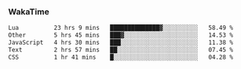 ### WakaTime

<!--START_SECTION:waka-->

```txt
Lua          23 hrs 9 mins   ██████████████▓░░░░░░░░░░   58.49 %
Other        5 hrs 45 mins   ███▓░░░░░░░░░░░░░░░░░░░░░   14.53 %
JavaScript   4 hrs 30 mins   ███░░░░░░░░░░░░░░░░░░░░░░   11.38 %
Text         2 hrs 57 mins   ██░░░░░░░░░░░░░░░░░░░░░░░   07.45 %
CSS          1 hr 41 mins    █░░░░░░░░░░░░░░░░░░░░░░░░   04.28 %
```

<!--END_SECTION:waka-->
